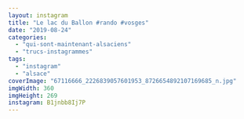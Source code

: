 ```yaml
---
layout: instagram
title: "Le lac du Ballon #rando #vosges"
date: "2019-08-24"
categories: 
  - "qui-sont-maintenant-alsaciens"
  - "trucs-instagrammes"
tags:
  - "instagram"
  - "alsace"
coverImage: "67116666_2226839057601953_8726654892107169685_n.jpg"
imgWidth: 360
imgHeight: 269
instagram: B1jnbb8Ij7P
---
```


